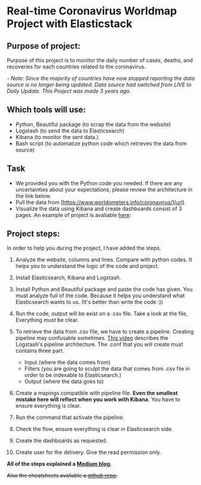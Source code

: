 # Real-time Coronavirus Worldmap Project with Elasticstack

## Purpose of project: 
Purpose of this project is to monitor the daily number of cases, deaths, and recoveries for each countries related to the coronavirus.

_- Note: Since the majority of countries have now stopped reporting the data source is no longer being updated. Data source had switched from LIVE to Daily Update.
This Project was made 3 years ago._


## Which tools will use:
- Python, Beautiful package (to scrap the data from the website)
- Logstash (to send the data to Elasticsearch)
- Kibana (to monitor the sent data.)
- Bash script (to automatize python code which retrieves the data from source)

## Task
- We provided you with the Python code you needed. If there are any uncertainties about your expectations, please review the architecture in the link below.
- Pull the data from [https://www.worldometers.info/coronavirus/](url)
- Visualize the data using Kibana and create dashboards consist of 3 pages.
An example of project is avaliable [here](https://www.youtube.com/watch?v=8lqhow7WR28):

## Project steps:
In order to help you during the project, I have added the steps.

1. Analyze the website, columns and lines. Compare with python codes. It helps you to understand the logic of the code and project. 

2. Install Elasticsearch, Kibana and Logstash.

3. Install Python and Beautiful package and paste the code has given. You must analyze full of the code. Because it helps you understand what Elasticsearch wants to us. (It's better than write the code :))

4. Run the code, output will be exist on a .csv file. Take a look at the file, Everything must be clear.

5. To retrieve the data from .csv file, we have to create a pipeline. Creating pipeline may confusable sometimes. [This video](https://www.youtube.com/watch?v=FPLHS9Pmgk0) describes the Logstash's pipeline architecture. The .conf that you will create must contains three part. 
      - Input (where the data comes from) 
      - Filters (you are going to sculpt the data that comes from .csv file in order to be indexable to Elasticsearch.)
      - Output (where the data goes to)

6. Create a mapings compatible with pipeline file. **Even the smallest mistake here will reflect when you work with Kibana**. You have to ensure everything is clear.

7. Run the command that activate the pipeline.

8. Check the flow, ensure everything is clear in Elasticsearch side.

9. Create the dashboards as requested.

10. Create user for the delivery. Give the read permission only.









**All of the steps explained a [Medium blog](https://medium.com/@tumersevban/real-time-coronavirus-map-with-elasticsearch-7902adb0d973).**

~~Also the cheatsheets avaliable a [github repo](https://github.com/tumersevban/Elasticsearch-Coronavirus-map).~~
